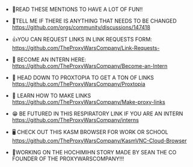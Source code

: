 - 🥳READ THESE MENTIONS TO HAVE A LOT OF FUN!!
  
- 🚨TELL ME IF THERE IS ANYTHING THAT NEEDS TO BE CHANGED https://github.com/orgs/community/discussions/147418
- 👍YOU CAN REQUEST LINKS IN LINK REQUESTS FORM: https://github.com/TheProxyWarsCompany/Link-Requests-
- 👋 BECOME AN INTERN HERE: https://github.com/TheProxyWarsCompany/Become-an-Intern
- 👀 HEAD DOWN TO PROXTOPIA TO GET A TON OF LINKS https://github.com/TheProxyWarsCompany/Proxtopia
- 🔗 LEARN HOW TO MAKE LINKS https://github.com/TheProxyWarsCompany/Make-proxy-links
- 😁 BE FUTURED IN THIS RESPIRATORY LINK IF YOU ARE AN INTERN https://github.com/TheProxyWarsCompany/interns
- 🖥 CHECK OUT THIS KASM BROWSER FOR WORK OR SCHOOL https://github.com/TheProxyWarsCompany/KasmVNC-Cloud-Browser
- 🧓WORKING ON THE HOCHIMIHN STORY MADE BY SEAN THE CO FOUNDER OF THE PROXYWARSCOMPANY!!!
<!---
TheProxyWarsCompany/TheProxyWarsCompany is a ✨ special ✨ repository because its `README.md` (this file) appears on your GitHub profile.
You can click the Preview link to take a look at your changes.
--->
